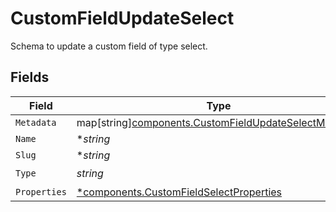 # CustomFieldUpdateSelect

Schema to update a custom field of type select.


## Fields

| Field                                                                                                               | Type                                                                                                                | Required                                                                                                            | Description                                                                                                         |
| ------------------------------------------------------------------------------------------------------------------- | ------------------------------------------------------------------------------------------------------------------- | ------------------------------------------------------------------------------------------------------------------- | ------------------------------------------------------------------------------------------------------------------- |
| `Metadata`                                                                                                          | map[string][components.CustomFieldUpdateSelectMetadata](../../models/components/customfieldupdateselectmetadata.md) | :heavy_minus_sign:                                                                                                  | N/A                                                                                                                 |
| `Name`                                                                                                              | **string*                                                                                                           | :heavy_minus_sign:                                                                                                  | N/A                                                                                                                 |
| `Slug`                                                                                                              | **string*                                                                                                           | :heavy_minus_sign:                                                                                                  | N/A                                                                                                                 |
| `Type`                                                                                                              | *string*                                                                                                            | :heavy_check_mark:                                                                                                  | N/A                                                                                                                 |
| `Properties`                                                                                                        | [*components.CustomFieldSelectProperties](../../models/components/customfieldselectproperties.md)                   | :heavy_minus_sign:                                                                                                  | N/A                                                                                                                 |